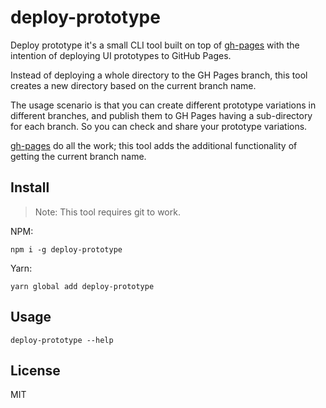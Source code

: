 # deploy-prototype

Deploy prototype it's a small CLI tool built on top of [gh-pages] with the
intention of deploying UI prototypes to GitHub Pages.

Instead of deploying a whole directory to the GH Pages branch, this tool creates
a new directory based on the current branch name.

The usage scenario is that you can create different prototype variations in
different branches, and publish them to GH Pages having a sub-directory for each
branch. So you can check and share your prototype variations.

[gh-pages] do all the work; this tool adds the additional functionality of getting
the current branch name.

## Install

> Note: This tool requires git to work.

NPM:
```
npm i -g deploy-prototype
```

Yarn:
```
yarn global add deploy-prototype
```

## Usage

```
deploy-prototype --help
```

## License
MIT

[gh-pages]: https://github.com/tschaub/gh-pages
